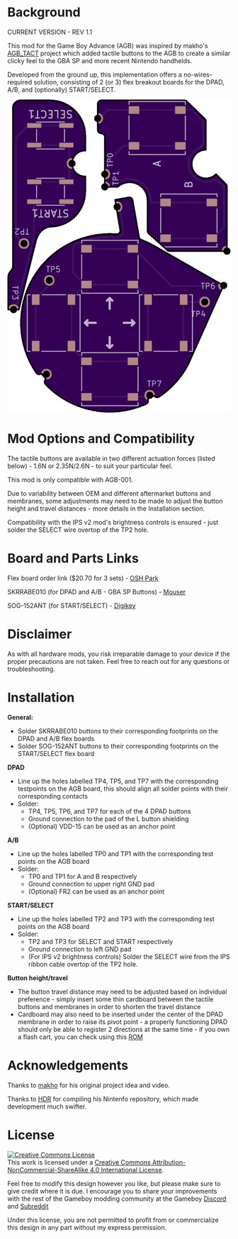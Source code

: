 # Background

CURRENT VERSION - REV 1.1


This mod for the Game Boy Advance (AGB) was inspired by makho's [AGB_TACT](https://github.com/makhowastaken/AGB_TACT) project which added tactile buttons to the AGB to create a similar clicky feel to the GBA SP and more recent Nintendo handhelds.

Developed from the ground up, this implementation offers a no-wires-required solution, consisting of 2 (or 3) flex breakout boards for the DPAD, A/B, and (optionally) START/SELECT.


![Preview](Images/OSHPark-Preview.png)


# Mod Options and Compatibility

The tactile buttons are available in two different actuation forces (listed below) - 1.6N or 2.35N/2.6N - to suit your particular feel.

This mod is only compatible with AGB-001. 

Due to variability between OEM and different aftermarket buttons and membranes, some adjustments may need to be made to adjust the button height and travel distances - more details in the Installation section.

Compatibility with the IPS v2 mod's brightness controls is ensured - just solder the SELECT wire overtop of the TP2 hole.


# Board and Parts Links

Flex board order link ($20.70 for 3 sets) - [OSH Park](https://oshpark.com/shared_projects/KdYTs0bl)

SKRRABE010 (for DPAD and A/B - GBA SP Buttons) - [Mouser](https://www.mouser.com/ProductDetail/?qs=m0BA540hBPcAX44PgGtO0w%3D%3D)

SOG-152ANT (for START/SELECT) - [Digikey](https://www.digikey.ca/en/products/detail/mitsumi-electric-company-ltd/SOG-152ANT/11591283)


# Disclaimer

As with all hardware mods, you risk irreparable damage to your device if the proper precautions are not taken. Feel free to reach out for any questions or troubleshooting.


# Installation

**General:**
* Solder SKRRABE010 buttons to their corresponding footprints on the DPAD and A/B flex boards
* Solder SOG-152ANT buttons to their corresponding footprints on the START/SELECT flex board

**DPAD**
* Line up the holes labelled TP4, TP5, and TP7 with the corresponding testpoints on the AGB board, this should align all solder points with their corresponding contacts
* Solder:
  * TP4, TP5, TP6, and TP7 for each of the 4 DPAD buttons
  * Ground connection to the pad of the L button shielding
  * (Optional) VDD-15 can be used as an anchor point

**A/B**
* Line up the holes labelled TP0 and TP1 with the corresponding test points on the AGB board
* Solder:
  * TP0 and TP1 for A and B respectively
  * Ground connection to upper right GND pad
  * (Optional) FR2 can be used as an anchor point

**START/SELECT**
* Line up the holes labelled TP2 and TP3 with the corresponding test points on the AGB board
* Solder:
  * TP2 and TP3 for SELECT and START respectively
  * Ground connection to left GND pad
  * (For IPS v2 brightness controls) Solder the SELECT wire from the IPS ribbon cable overtop of the TP2 hole.

**Button height/travel**
* The button travel distance may need to be adjusted based on individual preference - simply insert some thin cardboard between the tactile buttons and membranes in order to shorten the travel distance 
* Cardboard may also need to be inserted under the center of the DPAD membrane in order to raise its pivot point - a properly functioning DPAD should only be able to register 2 directions at the same time - if you own a flash cart, you can check using this [ROM](https://github.com/heroldev/AGB-buttontest)

# Acknowledgements

Thanks to [makho](https://www.youtube.com/channel/UC5FYpo9lFqK1Y7wqjPuANFw) for his original project idea and video.

Thanks to [HDR](https://martinrefseth.com/) for compiling his Nintenfo repository, which made development much swifter.


# License

<a rel="license" href="http://creativecommons.org/licenses/by-nc-sa/4.0/"><img alt="Creative Commons License" style="border-width:0" src="https://i.creativecommons.org/l/by-nc-sa/4.0/80x15.png" /></a><br />This work is licensed under a <a rel="license" href="http://creativecommons.org/licenses/by-nc-sa/4.0/">Creative Commons Attribution-NonCommercial-ShareAlike 4.0 International License</a>.

Feel free to modify this design however you like, but please make sure to give credit where it is due. I encourage you to share your improvements with the rest of the Gameboy modding community at the Gameboy [Discord](https://discord.gg/RYN3bMxr) and [Subreddit](https://www.reddit.com/r/Gameboy/)

Under this license, you are not permitted to profit from or commercialize this design in any part without my express permission.
